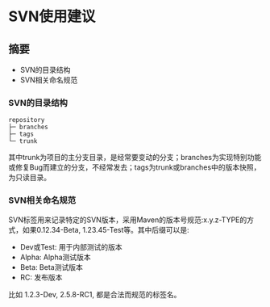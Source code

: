 # SVN使用建议

## 摘要
* SVN的目录结构
* SVN相关命名规范

### SVN的目录结构
```
repository
├─ branches
├─ tags
└─ trunk
```

其中trunk为项目的主分支目录，是经常要变动的分支；branches为实现特别功能或修复Bug而建立的分支，不经常发去；tags为trunk或branches中的版本快照，为只读目录。

### SVN相关命名规范
SVN标签用来记录特定的SVN版本，采用Maven的版本号规范:x.y.z-TYPE的方式，如果0.12.34-Beta, 1.23.45-Test等。其中后缀可以是:

- Dev或Test: 用于内部测试的版本
- Alpha: Alpha测试版本
- Beta: Beta测试版本
- RC: 发布版本

比如 1.2.3-Dev, 2.5.8-RC1, 都是合法而规范的标签名。



